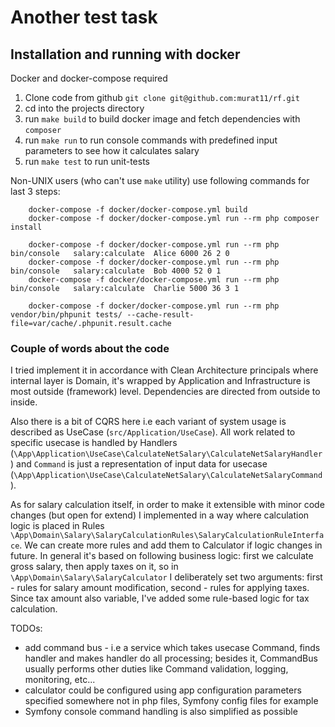 # Another test task
## Installation and running with docker
Docker and docker-compose required
   
   1. Clone code from github  `git clone git@github.com:murat11/rf.git`
   1. cd into the projects directory 
   1. run `make build` to build docker image and fetch dependencies with `composer` 
   1. run `make run` to run console commands with predefined input parameters to see how it calculates salary
   1. run `make test` to run unit-tests 
   
Non-UNIX users (who can't use `make` utility) use following commands for last 3 steps:
```
    docker-compose -f docker/docker-compose.yml build
    docker-compose -f docker/docker-compose.yml run --rm php composer install
```
    
```
    docker-compose -f docker/docker-compose.yml run --rm php bin/console   salary:calculate  Alice 6000 26 2 0
    docker-compose -f docker/docker-compose.yml run --rm php bin/console   salary:calculate  Bob 4000 52 0 1
    docker-compose -f docker/docker-compose.yml run --rm php bin/console   salary:calculate  Charlie 5000 36 3 1
```

```
    docker-compose -f docker/docker-compose.yml run --rm php vendor/bin/phpunit tests/ --cache-result-file=var/cache/.phpunit.result.cache
```

### Couple of words about the code 
I tried implement it in accordance with Clean Architecture principals where internal layer is Domain, it's wrapped by Application
 and Infrastructure is most outside (framework) level. Dependencies are directed from outside to inside.    
 
Also there is a bit of CQRS here i.e each variant of system usage is described as UseCase (`src/Application/UseCase`). 
All work related to specific usecase is handled by Handlers (`\App\Application\UseCase\CalculateNetSalary\CalculateNetSalaryHandler`) 
and `Command` is just a representation of input data for usecase (`\App\Application\UseCase\CalculateNetSalary\CalculateNetSalaryCommand`).       

As for salary calculation itself, in order to make it extensible with minor code changes (but open for extend) 
I implemented in a way where calculation logic is placed in Rules `\App\Domain\Salary\SalaryCalculationRules\SalaryCalculationRuleInterface`.
We can create more rules and add them to Calculator if logic changes in future. 
In general it's based on following business logic: first we calculate gross salary, then apply taxes on it, 
so in `\App\Domain\Salary\SalaryCalculator` I deliberately set two arguments: first - rules for salary amount modification,
second - rules for applying taxes. Since tax amount also variable, I've added some rule-based logic for tax calculation.      

TODOs: 
 - add command bus - i.e a service which takes usecase Command, finds handler and makes handler do all processing;
   besides it, CommandBus usually performs other duties like Command validation, logging, monitoring, etc...
 - calculator could be configured using app configuration parameters specified somewhere not in php files, Symfony config files for example
 - Symfony console command handling is also simplified as possible
    
    
 
 

